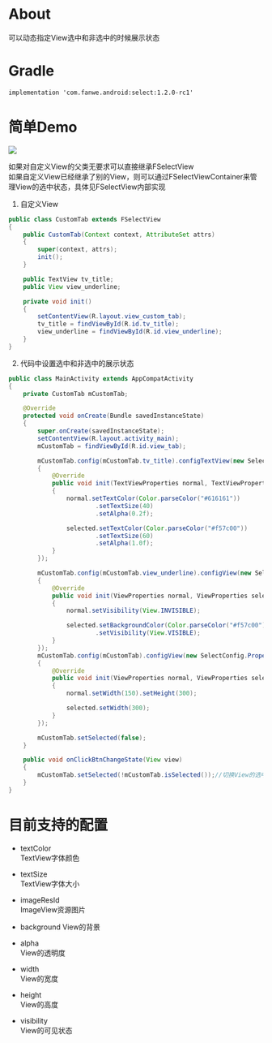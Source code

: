 # About
可以动态指定View选中和非选中的时候展示状态

# Gradle
`implementation 'com.fanwe.android:select:1.2.0-rc1'`

# 简单Demo
![](http://thumbsnap.com/i/mYc3jx69.gif?0915)<br>

如果对自定义View的父类无要求可以直接继承FSelectView<br>
如果自定义View已经继承了别的View，则可以通过FSelectViewContainer来管理View的选中状态，具体见FSelectView内部实现<br>

1. 自定义View
```java
public class CustomTab extends FSelectView
{
    public CustomTab(Context context, AttributeSet attrs)
    {
        super(context, attrs);
        init();
    }

    public TextView tv_title;
    public View view_underline;

    private void init()
    {
        setContentView(R.layout.view_custom_tab);
        tv_title = findViewById(R.id.tv_title);
        view_underline = findViewById(R.id.view_underline);
    }
}
```
2. 代码中设置选中和非选中的展示状态
```java
public class MainActivity extends AppCompatActivity
{
    private CustomTab mCustomTab;

    @Override
    protected void onCreate(Bundle savedInstanceState)
    {
        super.onCreate(savedInstanceState);
        setContentView(R.layout.activity_main);
        mCustomTab = findViewById(R.id.view_tab);

        mCustomTab.config(mCustomTab.tv_title).configTextView(new SelectConfig.PropertiesIniter<TextViewProperties>()
        {
            @Override
            public void init(TextViewProperties normal, TextViewProperties selected)
            {
                normal.setTextColor(Color.parseColor("#616161"))
                        .setTextSize(40)
                        .setAlpha(0.2f);

                selected.setTextColor(Color.parseColor("#f57c00"))
                        .setTextSize(60)
                        .setAlpha(1.0f);
            }
        });

        mCustomTab.config(mCustomTab.view_underline).configView(new SelectConfig.PropertiesIniter<ViewProperties>()
        {
            @Override
            public void init(ViewProperties normal, ViewProperties selected)
            {
                normal.setVisibility(View.INVISIBLE);

                selected.setBackgroundColor(Color.parseColor("#f57c00"))
                        .setVisibility(View.VISIBLE);
            }
        });
        mCustomTab.config(mCustomTab).configView(new SelectConfig.PropertiesIniter<ViewProperties>()
        {
            @Override
            public void init(ViewProperties normal, ViewProperties selected)
            {
                normal.setWidth(150).setHeight(300);

                selected.setWidth(300);
            }
        });

        mCustomTab.setSelected(false);
    }

    public void onClickBtnChangeState(View view)
    {
        mCustomTab.setSelected(!mCustomTab.isSelected());//切换View的选中状态
    }
}
```
# 目前支持的配置
* textColor       
TextView字体颜色

* textSize        
TextView字体大小

* imageResId      
ImageView资源图片

* background
View的背景

* alpha           
View的透明度

* width           
View的宽度

* height          
View的高度

* visibility      
View的可见状态
